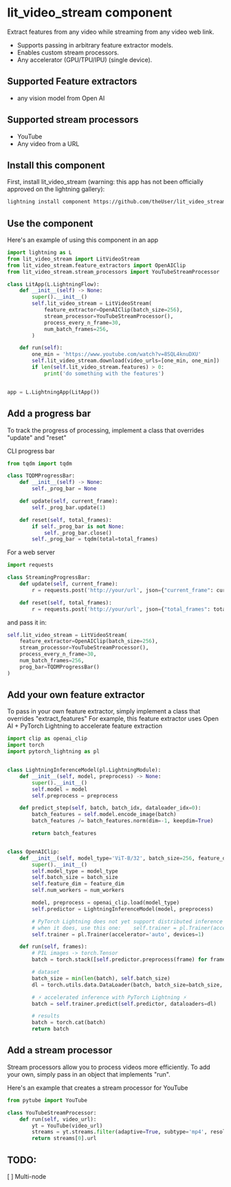 # lit_video_stream component
Extract features from any video while streaming from any video web link.

- Supports passing in arbitrary feature extractor models.
- Enables custom stream processors.
- Any accelerator (GPU/TPU/IPU) (single device).

## Supported Feature extractors
- any vision model from Open AI

## Supported stream processors
- YouTube
- Any video from a URL

## Install this component
First, install lit_video_stream (warning: this app has not been officially approved on the lightning gallery):

```bash
lightning install component https://github.com/theUser/lit_video_stream
```

## Use the component
Here's an example of using this component in an app

```python
import lightning as L
from lit_video_stream import LitVideoStream
from lit_video_stream.feature_extractors import OpenAIClip
from lit_video_stream.stream_processors import YouTubeStreamProcessor

class LitApp(L.LightningFlow):
    def __init__(self) -> None:
        super().__init__()
        self.lit_video_stream = LitVideoStream(
            feature_extractor=OpenAIClip(batch_size=256),
            stream_processor=YouTubeStreamProcessor(),
            process_every_n_frame=30,
            num_batch_frames=256,
        )

    def run(self):
        one_min = 'https://www.youtube.com/watch?v=8SQL4knuDXU'
        self.lit_video_stream.download(video_urls=[one_min, one_min])
        if len(self.lit_video_stream.features) > 0:
            print('do something with the features')


app = L.LightningApp(LitApp())
```

## Add a progress bar
To track the progress of processing, implement a class that overrides "update" and "reset"

CLI progress bar
```python
from tqdm import tqdm

class TQDMProgressBar:
    def __init__(self) -> None:
        self._prog_bar = None

    def update(self, current_frame):
        self._prog_bar.update(1)

    def reset(self, total_frames):
        if self._prog_bar is not None:
            self._prog_bar.close()
        self._prog_bar = tqdm(total=total_frames)
```

For a web server
```python
import requests

class StreamingProgressBar:
    def update(self, current_frame):
        r = requests.post('http://your/url', json={"current_frame": current_frame})

    def reset(self, total_frames):
        r = requests.post('http://your/url', json={"total_frames": total_frames})
```

and pass it in:
```python
self.lit_video_stream = LitVideoStream(
    feature_extractor=OpenAIClip(batch_size=256),
    stream_processor=YouTubeStreamProcessor(),
    process_every_n_frame=30,
    num_batch_frames=256,
    prog_bar=TQDMProgressBar()
)
```

## Add your own feature extractor
To pass in your own feature extractor, simply implement a class that overrides "extract_features"
For example, this feature extractor uses Open AI + PyTorch Lightning to accelerate feature extraction

```python
import clip as openai_clip
import torch
import pytorch_lightning as pl


class LightningInferenceModel(pl.LightningModule):
    def __init__(self, model, preprocess) -> None:
        super().__init__()
        self.model = model
        self.preprocess = preprocess

    def predict_step(self, batch, batch_idx, dataloader_idx=0):
        batch_features = self.model.encode_image(batch)
        batch_features /= batch_features.norm(dim=-1, keepdim=True)

        return batch_features


class OpenAIClip:
    def __init__(self, model_type='ViT-B/32', batch_size=256, feature_dim=512, num_workers=1):
        super().__init__()
        self.model_type = model_type
        self.batch_size = batch_size
        self.feature_dim = feature_dim
        self.num_workers = num_workers

        model, preprocess = openai_clip.load(model_type)
        self.predictor = LightningInferenceModel(model, preprocess)

        # PyTorch Lightning does not yet support distributed inference
        # when it does, use this one:    self.trainer = pl.Trainer(accelerator='auto')
        self.trainer = pl.Trainer(accelerator='auto', devices=1)

    def run(self, frames):
        # PIL images -> torch.Tensor
        batch = torch.stack([self.predictor.preprocess(frame) for frame in frames])

        # dataset
        batch_size = min(len(batch), self.batch_size)
        dl = torch.utils.data.DataLoader(batch, batch_size=batch_size, num_workers=self.num_workers)

        # ⚡ accelerated inference with PyTorch Lightning ⚡
        batch = self.trainer.predict(self.predictor, dataloaders=dl)

        # results
        batch = torch.cat(batch)
        return batch
```

## Add a stream processor
Stream processors allow you to process videos more efficiently. To add your own, simply pass in an object 
that implements "run".

Here's an example that creates a stream processor for YouTube

```python
from pytube import YouTube

class YouTubeStreamProcessor:
    def run(self, video_url):
        yt = YouTube(video_url)
        streams = yt.streams.filter(adaptive=True, subtype='mp4', resolution='360p', only_video=True)
        return streams[0].url
```

## TODO:
[ ] Multi-node
